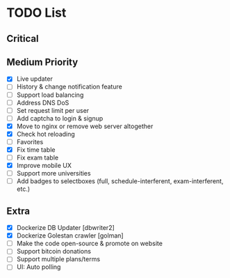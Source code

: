 # TODO List

## Critical

## Medium Priority

- [x] Live updater
- [ ] History & change notification feature
- [ ] Support load balancing
- [ ] Address DNS DoS
- [ ] Set request limit per user
- [ ] Add captcha to login & signup
- [x] Move to nginx or remove web server altogether
- [x] Check hot reloading
- [ ] Favorites
- [x] Fix time table
- [ ] Fix exam table
- [x] Improve mobile UX
- [ ] Support more universities
- [ ] Add badges to selectboxes (full, schedule-interferent, exam-interferent, etc.)

## Extra

- [x] Dockerize DB Updater [dbwriter2]
- [x] Dockerize Golestan crawler [golman]
- [ ] Make the code open-source & promote on website
- [ ] Support bitcoin donations
- [ ] Support multiple plans/terms
- [ ] UI: Auto polling
